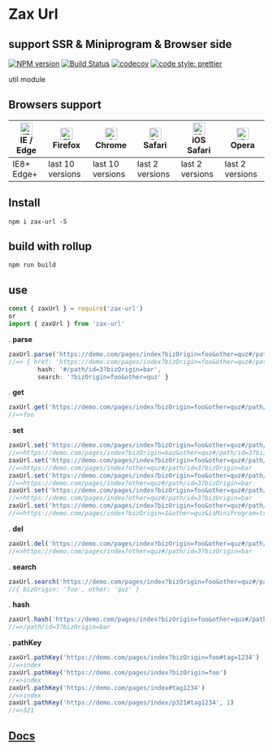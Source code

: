 # Zax Url
## support SSR & Miniprogram & Browser side

[![NPM version](https://img.shields.io/npm/v/zax-url.svg?style=flat)](https://www.npmjs.com/package/zax-url)
[![Build Status](https://travis-ci.org/jsonchou/zax-url.svg?branch=master)](https://travis-ci.org/jsonchou/zax-url)
[![codecov](https://codecov.io/gh/jsonchou/zax-url/branch/master/graph/badge.svg)](https://codecov.io/gh/jsonchou/zax-url)
[![code style: prettier](https://img.shields.io/badge/code_style-prettier-ff69b4.svg?style=flat-square)](https://github.com/prettier/prettier)

util module

## Browsers support

| [<img src="https://raw.githubusercontent.com/alrra/browser-logos/master/src/edge/edge_48x48.png" alt="IE / Edge" width="24px" height="24px" />](http://godban.github.io/browsers-support-badges/)</br>IE / Edge | [<img src="https://raw.githubusercontent.com/alrra/browser-logos/master/src/firefox/firefox_48x48.png" alt="Firefox" width="24px" height="24px" />](http://godban.github.io/browsers-support-badges/)</br>Firefox | [<img src="https://raw.githubusercontent.com/alrra/browser-logos/master/src/chrome/chrome_48x48.png" alt="Chrome" width="24px" height="24px" />](http://godban.github.io/browsers-support-badges/)</br>Chrome | [<img src="https://raw.githubusercontent.com/alrra/browser-logos/master/src/safari/safari_48x48.png" alt="Safari" width="24px" height="24px" />](http://godban.github.io/browsers-support-badges/)</br>Safari | [<img src="https://raw.githubusercontent.com/alrra/browser-logos/master/src/safari-ios/safari-ios_48x48.png" alt="iOS Safari" width="24px" height="24px" />](http://godban.github.io/browsers-support-badges/)</br>iOS Safari | [<img src="https://raw.githubusercontent.com/alrra/browser-logos/master/src/opera/opera_48x48.png" alt="Opera" width="24px" height="24px" />](http://godban.github.io/browsers-support-badges/)</br>Opera |
| --------------------------------------------------------------------------------------------------------------------------------------------------------------------------------------------------------------- | ----------------------------------------------------------------------------------------------------------------------------------------------------------------------------------------------------------------- | ------------------------------------------------------------------------------------------------------------------------------------------------------------------------------------------------------------- | ------------------------------------------------------------------------------------------------------------------------------------------------------------------------------------------------------------- | ----------------------------------------------------------------------------------------------------------------------------------------------------------------------------------------------------------------------------- | --------------------------------------------------------------------------------------------------------------------------------------------------------------------------------------------------------- |
| IE8+ Edge+                                                                                                                                                                                                      | last 10 versions                                                                                                                                                                                                  | last 10 versions                                                                                                                                                                                              | last 2 versions                                                                                                                                                                                               | last 2 versions                                                                                                                                                                                                               | last 2 versions                                                                                                                                                                                           |

## Install

~~~ base
npm i zax-url -S
~~~

## build with rollup

~~~ base
npm run build
~~~

## use

~~~ javascript
const { zaxUrl } = require('zax-url')
or
import { zaxUrl } from 'zax-url'
~~~

. **parse**
~~~ javascript
zaxUrl.parse('https://demo.com/pages/index?bizOrigin=foo&other=quz#/path/id=3?bizOrigin=bar')
//=> { href: 'https://demo.com/pages/index?bizOrigin=foo&other=quz#/path/id=3?bizOrigin=bar',
  		hash: '#/path/id=3?bizOrigin=bar',
  		search: '?bizOrigin=foo&other=quz' }
~~~

. **get**
~~~ javascript
zaxUrl.get('https://demo.com/pages/index?bizOrigin=foo&other=quz#/path/id=3?bizOrigin=bar', 'bizOrigin')
//=>foo
~~~

. **set**
~~~ javascript
zaxUrl.set('https://demo.com/pages/index?bizOrigin=foo&other=quz#/path/id=3?bizOrigin=bar', 'bizOrigin', 'baz')
//=>https://demo.com/pages/index?bizOrigin=baz&other=quz#/path/id=3?bizOrigin=bar
zaxUrl.set('https://demo.com/pages/index?bizOrigin=foo&other=quz#/path/id=3?bizOrigin=bar', 'bizOrigin', null)
//=>https://demo.com/pages/index?other=quz#/path/id=3?bizOrigin=bar
zaxUrl.set('https://demo.com/pages/index?bizOrigin=foo&other=quz#/path/id=3?bizOrigin=bar', 'bizOrigin', '')
//=>https://demo.com/pages/index?other=quz#/path/id=3?bizOrigin=bar
zaxUrl.set('https://demo.com/pages/index?bizOrigin=foo&other=quz#/path/id=3?bizOrigin=bar', 'bizOrigin', undefined)
//=>https://demo.com/pages/index?other=quz#/path/id=3?bizOrigin=bar
zaxUrl.set('https://demo.com/pages/index?bizOrigin=foo&other=quz#/path/id=3?bizOrigin=bar', { isMiniProgram: 'true', bizOrigin: 1, openId: 2, appCode: 3, hidden: '1', v: 2222222 })
//=>https://demo.com/pages/index?bizOrigin=1&other=quz&isMiniProgram=true&openId=2&appCode=3&hidden=1&v=2222222#/path/id=3?bizOrigin=bar
~~~

. **del**
~~~ javascript
zaxUrl.del('https://demo.com/pages/index?bizOrigin=foo&other=quz#/path/id=3?bizOrigin=bar', 'bizOrigin')
//=>https://demo.com/pages/index?other=quz#/path/id=3?bizOrigin=bar
~~~

. **search**
~~~ javascript
zaxUrl.search('https://demo.com/pages/index?bizOrigin=foo&other=quz#/path/id=3?bizOrigin=bar')
//{ bizOrigin: 'foo', other: 'quz' }
~~~

. **hash**
~~~ javascript
zaxUrl.hash('https://demo.com/pages/index?bizOrigin=foo&other=quz#/path/id=3?bizOrigin=bar')
//=>/path/id=3?bizOrigin=bar
~~~

. **pathKey**
~~~ javascript
zaxUrl.pathKey('https://demo.com/pages/index?bizOrigin=foo#tag=1234')
//=>index
zaxUrl.pathKey('https://demo.com/pages/index?bizOrigin=foo')
//=>index
zaxUrl.pathKey('https://demo.com/pages/index#tag1234')
//=>index
zaxUrl.pathKey('https://demo.com/pages/index/p321#tag1234', 1)
//=>321
~~~

## [Docs](https://github.com/jsonchou/zax-url/tree/master/docs)


